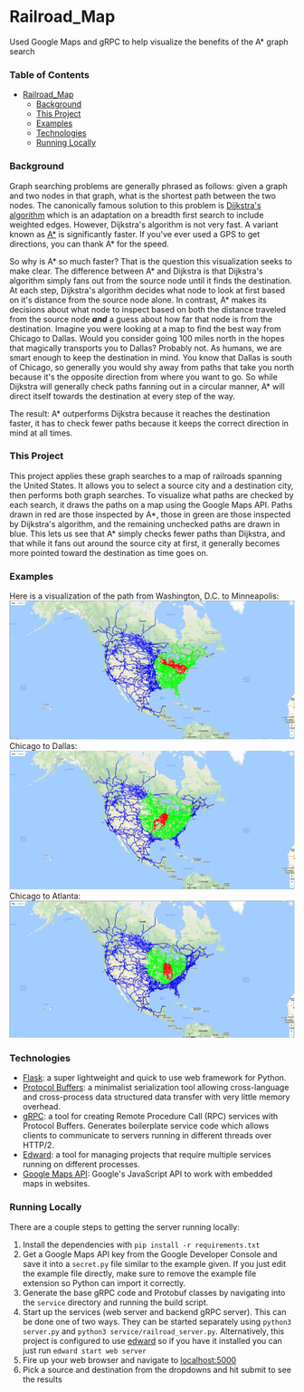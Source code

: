 # Railroad_Map
Used Google Maps and gRPC to help visualize the benefits of the A* graph search

### Table of Contents
- [Railroad_Map](#railroad-map)
    + [Background](#background)
    + [This Project](#this-project)
    + [Examples](#examples)
    + [Technologies](#technologies)
    + [Running Locally](#running-locally)


### Background
  Graph searching problems are generally phrased as follows: given a graph and two nodes in that graph, what is the shortest path between the two nodes. The canonically famous solution to this problem is [Dijkstra's algorithm](https://en.wikipedia.org/wiki/Dijkstra%27s_algorithm) which is an adaptation on a breadth first search to include weighted edges. However, Dijkstra's algorithm is not very fast. A variant known as [A*](https://en.wikipedia.org/wiki/A*_search_algorithm) is significantly faster. If you've ever used a GPS to get directions, you can thank A* for the speed.

  So why is A* so much faster? That is the question this visualization seeks to make clear. The difference between A* and Dijkstra is that  Dijkstra's algorithm simply fans out from the source node until it finds the destination. At each step, Dijkstra's algorithm decides what node to look at first based on it's distance from the source node alone. In contrast, A* makes its decisions about what node to inspect based on both the distance traveled from the source node **_and_** a guess about how far that node is from the destination. Imagine you were looking at a map to find the best way from Chicago to Dallas. Would you consider going 100 miles north in the hopes that magically transports you to Dallas? Probably not. As humans, we are smart enough to keep the destination in mind. You know that Dallas is south of Chicago, so generally you would shy away from paths that take you north because it's the opposite direction from where you want to go. So while Dijkstra will generally check paths fanning out in a circular manner, A* will direct itself towards the destination at every step of the way.

  The result: A* outperforms Dijkstra because it reaches the destination faster, it has to check fewer paths because it keeps the correct direction in mind at all times.

### This Project
  This project applies these graph searches to a map of railroads spanning the United States. It allows you to select a source city and a destination city, then performs both graph searches. To visualize what paths are checked by each search, it draws the paths on a map using the Google Maps API. Paths drawn in red are those inspected by A*, those in green are those inspected by Dijkstra's algorithm, and the remaining unchecked paths are drawn in blue. This lets us see that A* simply checks fewer paths than Dijkstra, and that while it fans out around the source city at first, it generally becomes more pointed toward the destination as time goes on.

### Examples
  Here is a visualization of the path from Washington, D.C. to Minneapolis:
  ![Sample visualization](screenshots/screenshot.jpg?raw=true "Screenshot of A* Visualization - Washington, D.C. to Minneapolis")
  Chicago to Dallas:
  ![Sample visualization](screenshots/screenshot2.jpg?raw=true "Screenshot of A* Visualization - Chicago to Dallas")
  Chicago to Atlanta:
  ![Sample visualization](screenshots/screenshot3.jpg?raw=true "Screenshot of A* Visualization - Chicago to Atlanta")

### Technologies
- [Flask](http://flask.pocoo.org/): a super lightweight and quick to use web framework for Python.
- [Protocol Buffers](https://developers.google.com/protocol-buffers/): a minimalist serialization tool allowing cross-language and cross-process data structured data transfer with very little memory overhead.
- [gRPC](https://grpc.io/about/): a tool for creating Remote Procedure Call (RPC) services with Protocol Buffers. Generates boilerplate service code which allows clients to communicate to servers running in different threads over HTTP/2.
- [Edward](http://engblog.yext.com/edward/): a tool for managing projects that require multiple services running on different processes.
- [Google Maps API](https://developers.google.com/maps/documentation/javascript/tutorial): Google's JavaScript API to work with embedded maps in websites.

### Running Locally
There are a couple steps to getting the server running locally:
<ol>
	<li>Install the dependencies with <code>pip install -r requirements.txt</code></li>
	<li>
		Get a Google Maps API key from the Google Developer Console and save it into a
		<code>secret.py</code> file similar to the example given. If you just edit the
		example file directly, make sure to remove the example file extension so Python
		can import it correctly.
	</li>
	<li>
		Generate the base gRPC code and Protobuf classes by navigating into the <code>service</code>
		directory and running the build script.
	</li>
	<li>Start up the services (web server and backend gRPC server). This can be done one of
		two ways. They can be started separately using <code>python3 server.py</code> and
		<code>python3 service/railroad_server.py</code>. Alternatively, this project is
		configured to use <a href="https://github.com/yext/edward">edward</a> so if you
		have it installed you can just run <code>edward start web server</code></li>
	<li>
		Fire up your web browser and navigate to <a href="https://localhost:5000">localhost:5000</a>
	</li>
	<li>
		Pick a source and destination from the dropdowns and hit submit to see the results
	</li>
</ol>

